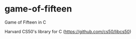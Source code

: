 # game-of-fifteen
Game of Fifteen in C

Harvard CS50's library for C (https://github.com/cs50/libcs50)
